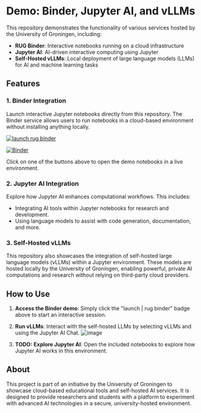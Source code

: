 # Demo: Binder, Jupyter AI, and vLLMs

This repository demonstrates the functionality of various services hosted by the University of Groningen, including:

- **RUG Binder**: Interactive notebooks running on a cloud infrastructure
- **Jupyter AI**: AI-driven interactive computing using Jupyter
- **Self-Hosted vLLMs**: Local deployment of large language models (LLMs) for AI and machine learning tasks

## Features

### 1. **Binder Integration**
Launch interactive Jupyter notebooks directly from this repository. The Binder service allows users to run notebooks in a cloud-based environment without installing anything locally.

[![launch rug binder](https://img.shields.io/badge/launch%20-rug%20binder-009CEF?logo=jupyter)](https://binderhub.app.rug.nl/v2/gh/UG-Team-Data-Science/rugllmlab/HEAD)

[![Binder](https://mybinder.org/badge_logo.svg)](https://mybinder.org/v2/gh/UG-Team-Data-Science/rugllmlab/HEAD)

Click on one of the buttons above to open the demo notebooks in a live environment.

### 2. **Jupyter AI Integration**
Explore how Jupyter AI enhances computational workflows. This includes:
- Integrating AI tools within Jupyter notebooks for research and development.
- Using language models to assist with code generation, documentation, and more.

### 3. **Self-Hosted vLLMs**
This repository also showcases the integration of self-hosted large language models (vLLMs) within a Jupyter environment. These models are hosted locally by the University of Groningen, enabling powerful, private AI computations and research without relying on third-party cloud providers.

## How to Use

1. **Access the Binder demo**: Simply click the "launch | rug binder" badge above to start an interactive session.
2. **Run vLLMs**: Interact with the self-hosted LLMs by selecting vLLMs and using the Jupyter AI Chat.
 ![image](https://github.com/user-attachments/assets/643ee1aa-7e9e-4f60-a6f9-2d22b8093d37)

4. **TODO:** **Explore Jupyter AI**: Open the included notebooks to explore how Jupyter AI works in this environment.

## About

This project is part of an initiative by the University of Groningen to showcase cloud-based educational tools and self-hosted AI services. It is designed to provide researchers and students with a platform to experiment with advanced AI technologies in a secure, university-hosted environment.
